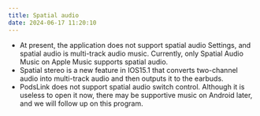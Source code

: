 ```yaml
---
title: Spatial audio
date: 2024-06-17 11:20:10
---
```

- At present, the application does not support spatial audio Settings, and spatial audio is multi-track audio music. Currently, only Spatial Audio Music on Apple Music supports spatial audio.
- Spatial stereo is a new feature in IOS15.1 that converts two-channel audio into multi-track audio and then outputs it to the earbuds.
- PodsLink does not support spatial audio switch control. Although it is useless to open it now, there may be supportive music on Android later, and we will follow up on this program.
